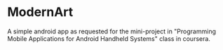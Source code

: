 ModernArt
=========

A simple android app as requested for the mini-project in "Programming Mobile Applications for Android Handheld Systems" class in coursera.
